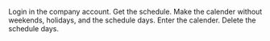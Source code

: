 Login in the company account.
Get the schedule.
Make the calender without weekends, holidays, and the schedule days.
Enter the calender.
Delete the schedule days.
